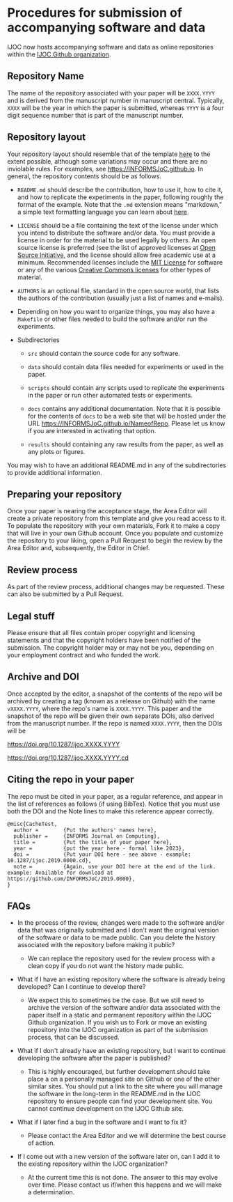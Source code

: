 # Procedures for submission of accompanying software and data

IJOC now hosts accompanying software and data as online repositories within the [IJOC Github
organization](https://github.com/INFORMSJoC).

## Repository Name

The name of the repository associated with your paper will be `XXXX.YYYY`
and is derived from the manuscript number in manuscript central. Typically,
`XXXX` will be the year in which the paper is submitted, whereas `YYYY`
is a four digit sequence number that is part of the manuscript number.

## Repository layout

Your repository layout should resemble that of the template 
[here](https://github.com/INFORMSJoC/2019.0000)
to the extent possible, although some variations may occur and there are no 
inviolable rules. For examples, see https://INFORMSJoC.github.io.
In general, the repository contents should be as follows.

 * `README.md` should describe the contribution, how to use it, how to cite
   it, and how to replicate the experiments in the paper, following roughly
   the format of the example. Note that the `.md` extension means "markdown,"
   a simple text formatting language you can learn about
   [here](https://guides.github.com/features/mastering-markdown/).
   
 * `LICENSE` should be a file containing the text of the license under which
   you intend to distribute the software and/or data. You must provide a
   license in order for the material to be used legally by others. An open source
   license is preferred (see the list of approved licenses at [Open Source
   Initiative](https://opensource.org/licenses), and the license should allow free
   academic use at a minimum. Recommended licenses include the [MIT
   License](https://opensource.org/licenses/MIT) for software or any of the
   various [Creative Commons licenses](https://creativecommons.org/licenses/)
   for other types of material.

 * `AUTHORS` is an optional file, standard in the open source world, that
   lists the authors of the contribution (usually just a list of names and
   e-mails).

 * Depending on how you want to organize things, you may also have a
   `Makefile` or other files needed to build the software and/or run the
   experiments.

 * Subdirectories

   * `src` should contain the source code for any software.

   * `data` should contain data files needed for experiments or used in the
     paper.
     
   * `scripts` should contain any scripts used to replicate the experiments in
     the paper or run other automated tests or experiments.

   * `docs` contains any additional documentation. Note that it is possible for
      the contents of `docs` to be a web site that will be hosted under the
      URL https://INFORMSJoC.github.io/NameofRepo. Please let us know if you
      are interested in activating that option.

   * `results` should containing any raw results from the paper, as well as
     any plots or figures.

You may wish to have an additional README.md in any of the subdirectories to
provide additional information.

## Preparing your repository

Once your paper is nearing the acceptance stage, the Area Editor will create a
private repository from this template and give you read access to it. To
populate the repository with your own materials, Fork it to make a copy that
will live in your own Github account. Once you populate and customize the
repository to your liking, open a Pull Request to begin the review by the Area
Editor and, subsequently, the Editor in Chief. 

## Review process 

As part of the review process, additional changes may be requested. These can
also be submitted by a Pull Request.

## Legal stuff

Please ensure that all files contain proper copyright and licensing statements
and that the copyright holders have been notified of the submission. The
copyright holder may or may not be you, depending on your employment contract
and who funded the work.

## Archive and DOI

Once accepted by the editor, a snapshot of the contents of the repo will be archived 
by creating a tag (known as a release on Github) with the name `vXXXX.YYYY`, where
the repo's name is `XXXX.YYYY`. This paper and the snapshot of the repo will be given 
their own separate DOIs, also derived from the manuscript number. If the repo is named
`XXXX.YYYY`, then the DOIs will be

https://doi.org/10.1287/ijoc.XXXX.YYYY

https://doi.org/10.1287/ijoc.XXXX.YYYY.cd

## Citing the repo in your paper

The repo must be cited in your paper, as a regular reference, and appear in the list of references as follows (if using BibTex). Notice that you must use both the DOI and the Note lines to make this reference appear correctly.
```
@misc{CacheTest,
  author =        {Put the authors' names here},
  publisher =     {INFORMS Journal on Computing},
  title =         {Put the title of your paper here},
  year =          {put the year here - formal like 2023},
  doi =           {Put your DOI here - see above - example: 10.1287/ijoc.2019.0000.cd},
  note =          {Again, use your DOI here at the end of the link.  example: Available for download at https://github.com/INFORMSJoC/2019.0000},
}  
```

## FAQs

 * In the process of the review, changes were made to the software and/or
 data that was originally submitted and I don't want the original version of
 the software or data to be made public. Can you delete the history associated
 with the repository before making it public?

   * We can replace the repository used for the review process with a clean
     copy if you do not want the history made public.

 * What if I have an existing repository where the software is already being
   developed? Can I continue to develop there?

   * We expect this to sometimes be the case. But we still need to archive
     the version of the software and/or data associated with the
     paper itself in a static and permanent repository within the IJOC Github organization.
     If you wish us to Fork or move an existing repository into the IJOC
     organization as part of the submission process, that can be discussed.

 * What if I don't already have an existing repository, but I want to continue
   developing the software after the paper is published?

   * This is highly encouraged, but further development should take place a on
     a personally managed site on Github or one of the other similar sites.
     You should put a link to the site where you will manage the software in
     the long-term in the README.md in the IJOC repository to ensure people
     can find your development site.  You cannot continue development on the IJOC Github site.

 * What if I later find a bug in the software and I want to fix it?

   * Please contact the Area Editor and we will determine the best course of
     action.

 * If I come out with a new version of the software later on, can I add it to
   the existing repository within the IJOC organization?

   * At the current time this is not done.  The answer to this may evolve over time. Please contact us if/when this
     happens and we will make a determination.
